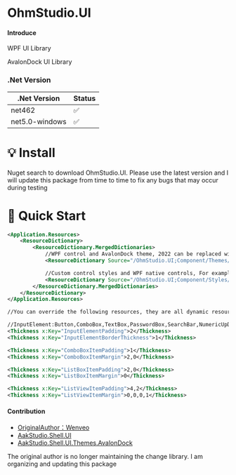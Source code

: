 # OhmStudio.UI

#### Introduce
WPF UI Library

AvalonDock UI Library

### .Net Version
|.Net Version   | Status  |
|  ----  | ----  |
| net462  | ✅ |
| net5.0-windows  | ✅ |

# 💡 Install
Nuget search to download OhmStudio.UI. Please use the latest version and I will update this package from time to time to fix any bugs that may occur during testing

# 🚀 Quick Start
``` xml
<Application.Resources>
    <ResourceDictionary>
        <ResourceDictionary.MergedDictionaries>
            //WPF control and AvalonDock theme, 2022 can be replaced with 2019, BlueTheme can be replaced with LightTheme and DarkTheme.
            <ResourceDictionary Source="/OhmStudio.UI;Component/Themes/VisualStudio2022/BlueTheme.xaml" />

            //Custom control styles and WPF native controls, For example SearchBar, CheckComboBox, CircleProgressBar, etc...
            <ResourceDictionary Source="/OhmStudio.UI;Component/Styles/VisualStudio.xaml" />
        </ResourceDictionary.MergedDictionaries>
    </ResourceDictionary>
</Application.Resources>

//You can override the following resources, they are all dynamic resources.

//InputElement:Button,ComboBox,TextBox,PasswordBox,SearchBar,NumericUpDown,PasswordTextBox,DateTimePicker,CheckComboBox.
<Thickness x:Key="InputElementPadding">2</Thickness>
<Thickness x:Key="InputElementBorderThickness">1</Thickness>

<Thickness x:Key="ComboBoxItemPadding">1</Thickness>
<Thickness x:Key="ComboBoxItemMargin">2,0</Thickness>

<Thickness x:Key="ListBoxItemPadding">2,0</Thickness>
<Thickness x:Key="ListBoxItemMargin">0</Thickness>

<Thickness x:Key="ListViewItemPadding">4,2</Thickness>
<Thickness x:Key="ListViewItemMargin">0,0,0,1</Thickness>
```
#### Contribution

- [OriginalAuthor：Wenveo](https://www.bilibili.com/video/BV1yW4y1N7Zq/?spm_id_from=333.999.0.0)
- [AakStudio.Shell.UI](https://github.com/Wenveo/AakStudio.Shell.UI)
- [AakStudio.Shell.UI.Themes.AvalonDock](https://github.com/Wenveo/AakStudio.Shell.UI.Themes.AvalonDock)

The original author is no longer maintaining the change library. I am organizing and updating this package